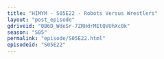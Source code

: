 ```yaml
---
title: "HIMYM - S05E22 - Robots Versus Wrestlers"
layout: "post_episode"
gdriveid: "0B6D_WdeSr-7ZRHdrMEtQVUhXc0k"
season: "S05"
permalink: "episode/S05E22.html"
episodeid: "S05E22"
---
```

